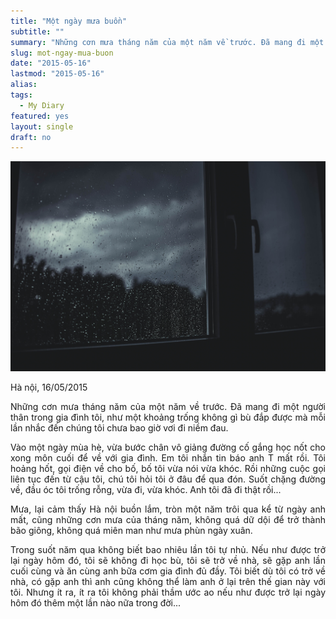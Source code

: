 ```yaml
---
title: "Một ngày mưa buồn"
subtitle: ""
summary: "Những cơn mưa tháng năm của một năm về trước. Đã mang đi một người thân trong gia đình tôi, như một khoảng trống không giờ bù đắp được mà mỗi lần nhắc đến chúng tôi chưa bao giờ..."
slug: mot-ngay-mua-buon
date: "2015-05-16"
lastmod: "2015-05-16"
alias:
tags:
  - My Diary
featured: yes
layout: single
draft: no
---
```


<p style = "text-align: center"><img src="./featured.jpg"></p>

<p style = "text-align: justify">Hà nội, 16/05/2015</p>

<p style = "text-align: justify">Những cơn mưa tháng năm của một năm về trước. Đã mang đi một người thân trong gia đình tôi, như một khoảng trống không gì bù đắp được mà mỗi lần nhắc đến chúng tôi chưa bao giờ vơi đi niềm đau.</p>

<p style = "text-align: justify">Vào một ngày mùa hè, vừa bước chân vô giảng đường cố gắng học nốt cho xong môn cuối để về với gia đình. Em tôi nhắn tin báo anh T mất rồi. Tôi hoảng hốt, gọi điện về cho bố, bố tôi vừa nói vừa khóc. Rồi những cuộc gọi liên tục đến từ cậu tôi, chú tôi hỏi tôi ở đâu để qua đón. Suốt chặng đường về, đầu óc tôi trống rỗng, vừa đi, vừa khóc. Anh tôi đã đi thật rồi...</p>

<p style = "text-align: justify">Mưa, lại cảm thấy Hà nội buồn lắm, tròn một năm trôi qua kể từ ngày anh mất, cũng những cơn mưa của tháng năm, không quá dữ dội để trở thành bão giông, không quá miên man như mưa phùn ngày xuân.</p>

<p style = "text-align: justify">Trong suốt năm qua không biết bao nhiêu lần tôi tự nhủ. Nếu như được trở lại ngày hôm đó, tôi sẽ không đi học bù, tôi sẽ trở về nhà, sẽ gặp anh lần cuối cùng và ăn cùng anh bữa cơm gia đình đủ đầy. Tôi biết dù tôi có trở về nhà, có gặp anh thì anh cũng không thể làm anh ở lại trên thế gian này với tôi. Nhưng ít ra, ít ra tôi không phải thầm ước ao nếu như được trở lại ngày hôm đó thêm một lần nào nữa trong đời...</p>
